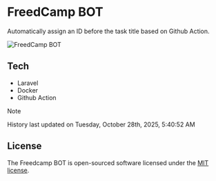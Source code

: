 # FreedCamp BOT

Automatically assign an ID before the task title based on Github Action.

![FreedCamp BOT](https://repository-images.githubusercontent.com/737932867/7d34798b-2680-471c-b089-a78a718d3d6a)

## Tech

- Laravel
- Docker
- Github Action

> [!NOTE]  
> History last updated on Tuesday, October 28th, 2025, 5:40:52 AM

## License

The Freedcamp BOT is open-sourced software licensed under the [MIT license](https://opensource.org/licenses/MIT).
